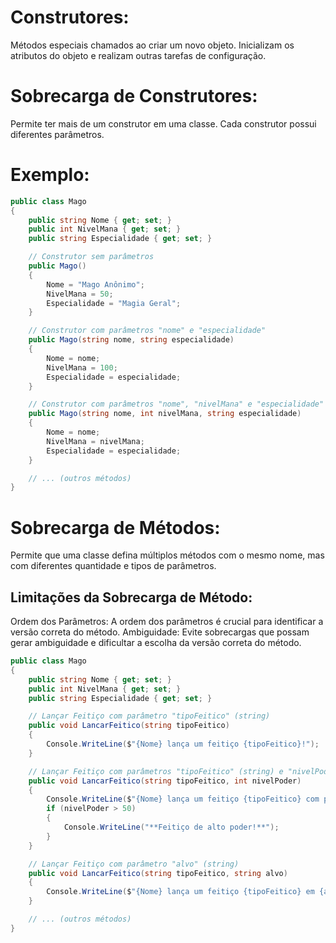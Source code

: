 # Construtores:
Métodos especiais chamados ao criar um novo objeto.
Inicializam os atributos do objeto e realizam outras tarefas de configuração.
# Sobrecarga de Construtores:
Permite ter mais de um construtor em uma classe.
Cada construtor possui diferentes parâmetros.


# Exemplo:
```c#
public class Mago
{
    public string Nome { get; set; }
    public int NivelMana { get; set; }
    public string Especialidade { get; set; }

    // Construtor sem parâmetros
    public Mago()
    {
        Nome = "Mago Anônimo";
        NivelMana = 50;
        Especialidade = "Magia Geral";
    }

    // Construtor com parâmetros "nome" e "especialidade"
    public Mago(string nome, string especialidade)
    {
        Nome = nome;
        NivelMana = 100;
        Especialidade = especialidade;
    }

    // Construtor com parâmetros "nome", "nivelMana" e "especialidade"
    public Mago(string nome, int nivelMana, string especialidade)
    {
        Nome = nome;
        NivelMana = nivelMana;
        Especialidade = especialidade;
    }

    // ... (outros métodos)
}
```

# Sobrecarga de Métodos:
 Permite que uma classe defina múltiplos métodos com o mesmo nome, mas com diferentes quantidade e tipos de parâmetros.
 ## Limitações da Sobrecarga de Método: 
 Ordem dos Parâmetros: A ordem dos parâmetros é crucial para identificar a versão correta do método.
 Ambiguidade: Evite sobrecargas que possam gerar ambiguidade e dificultar a escolha da versão correta do método.
```C#
public class Mago
{
    public string Nome { get; set; }
    public int NivelMana { get; set; }
    public string Especialidade { get; set; }

    // Lançar Feitiço com parâmetro "tipoFeitico" (string)
    public void LancarFeitico(string tipoFeitico)
    {
        Console.WriteLine($"{Nome} lança um feitiço {tipoFeitico}!");
    }

    // Lançar Feitiço com parâmetros "tipoFeitico" (string) e "nivelPoder" (int)
    public void LancarFeitico(string tipoFeitico, int nivelPoder)
    {
        Console.WriteLine($"{Nome} lança um feitiço {tipoFeitico} com poder {nivelPoder}!");
        if (nivelPoder > 50)
        {
            Console.WriteLine("**Feitiço de alto poder!**");
        }
    }

    // Lançar Feitiço com parâmetro "alvo" (string)
    public void LancarFeitico(string tipoFeitico, string alvo)
    {
        Console.WriteLine($"{Nome} lança um feitiço {tipoFeitico} em {alvo}!");
    }

    // ... (outros métodos)
}

```
